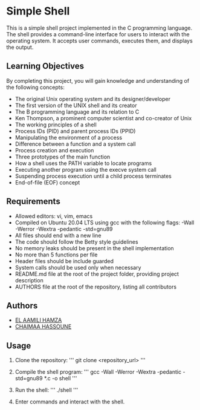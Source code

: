 # Simple Shell
This is a simple shell project implemented in the C programming language. The shell provides a command-line interface for users to interact with the operating system. It accepts user commands, executes them, and displays the output.
## Learning Objectives
By completing this project, you will gain knowledge and understanding of the following concepts:
- The original Unix operating system and its designer/developer
- The first version of the UNIX shell and its creator
- The B programming language and its relation to C
- Ken Thompson, a prominent computer scientist and co-creator of Unix
- The working principles of a shell
- Process IDs (PID) and parent process IDs (PPID)
- Manipulating the environment of a process
- Difference between a function and a system call
- Process creation and execution
- Three prototypes of the main function
- How a shell uses the PATH variable to locate programs
- Executing another program using the execve system call
- Suspending process execution until a child process terminates
- End-of-file (EOF) concept

## Requirements
- Allowed editors: vi, vim, emacs
- Compiled on Ubuntu 20.04 LTS using gcc with the following flags: -Wall -Werror -Wextra -pedantic -std=gnu89
- All files should end with a new line
- The code should follow the Betty style guidelines
- No memory leaks should be present in the shell implementation
- No more than 5 functions per file
- Header files should be include guarded
- System calls should be used only when necessary
- README.md file at the root of the project folder, providing project description
- AUTHORS file at the root of the repository, listing all contributors
## Authors

- [EL AAMILI HAMZA](https://github.com/Hamzaelaamili)
- [CHAIMAA HASSOUNE](https://github.com/chaimaahassoune)
## Usage
1. Clone the repository:
'''
git clone <repository_url> 
'''

2. Compile the shell program:
''' 
gcc -Wall -Werror -Wextra -pedantic -std=gnu89 *.c -o shell
'''
3. Run the shell:
'''
./shell
'''
4. Enter commands and interact with the shell.
